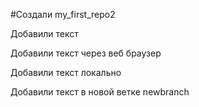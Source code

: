 #Создали my_first_repo2 

Добавили текст

Добавили текст через веб браузер

Добавили текст локально

Добавили текст в новой ветке newbranch
